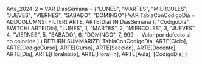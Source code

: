 Arte_2024-2 = 
VAR DiasSemana = {"LUNES", "MARTES", "MIERCOLES", "JUEVES", "VIERNES", "SABADO", "DOMINGO"}
VAR TablaConCodigoDia =
    ADDCOLUMNS(
        FILTER(
            ARTE,
            ARTE[Día] IN DiasSemana
        ),
        "CodigoDia", 
        SWITCH(
            ARTE[Día],
            "LUNES", 1,
            "MARTES", 2,
            "MIERCOLES", 3,
            "JUEVES", 4,
            "VIERNES", 5,
            "SABADO", 6,
            "DOMINGO", 7,
            999 -- Valor por defecto si no coincide
        )
    )
RETURN
    SUMMARIZE(
        TablaConCodigoDia,
        ARTE[Ciclo],
        ARTE[CodigoCurso],
        ARTE[Curso],
        ARTE[Sección],
        ARTE[Docente],
        ARTE[Día],
        ARTE[HoraInicio],
        ARTE[HoraFin],
        ARTE[Aula],
        [CodigoDia]
    )
